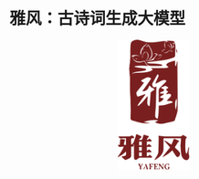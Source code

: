 # 雅风：古诗词生成大模型
<center class ='img'>
  <img title="logo" src="statics/logo2.svg" width="25%">
</center>
